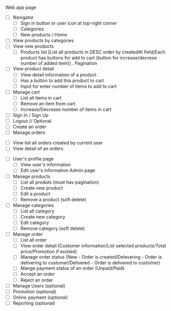 Web app page
 - [ ] Navigator
    + [ ] Sign in button or user icon at top-right corner
    + [ ] Categories
    + [ ] New products / Home
 - [ ] View products by categories
 - [ ] View new products
   + [ ] Products list [List all products in DESC order by createdAt field/Each product has buttons for add to cart (button for increase/decrese number of added item)]
     . Pagination
 - [ ] View product detail
   + [ ] View detail information of a product
   + [ ] Has a button to add this product to cart
   + [ ] Input for enter number of items to add to cart
 - [ ] Manage cart
   + [ ] List all items in cart
   + [ ] Remove an item from cart
   + [ ] Increase/Decrease number of items in cart
 - [ ] Sign In / Sign Up
 - [ ] Logout
 // Optional
 - [ ] Create an order
 - [ ] Manage orders
  + [ ] View list all orders created by current user
  + [ ] View detail of an orders
 - [ ] User's profile page
   + [ ] View user's information
   + [ ] Edit user's information
Admin page
 - [ ] Manage products
    + [ ] List all produts (must hav pagination)
    + [ ] Create new product
    + [ ] Edit a product
    + [ ] Remove a product (soft delete)
 - [ ] Manage categories
    + [ ] List all category
    + [ ] Create new category
    + [ ] Edit category
    + [ ] Remove category (soft delete)
 - [ ] Manage order
    + [ ] List all order
    + [ ] View order detail (Customer information/List selected products/Total price/Promotion if existed)
    + [ ] Manage order status (New - Order is created/Delevering - Order is delivering to customer/Delivered - Order is delivered to customer)
    + [ ] Mange payment status of an order (Unpaid/Paid)
    + [ ] Accept an order
    + [ ] Reject an order
 - [ ] Manage Users (optional)
 - [ ] Promotion (optional)
 - [ ] Online payment (optional)
 - [ ] Reporting (optional)